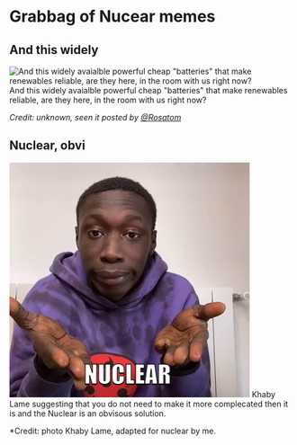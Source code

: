 # Grabbag of Nucear memes

## And this widely

![And this widely avaialble powerful cheap "batteries" that make renewables reliable, are they here, in the room with us right now?](in-the-room-with-us.jpeg "And this widely avaialble powerful cheap \"batteries\" that make renewables reliable, are they here, in the room with us right now?")
And this widely avaialble powerful cheap "batteries" that make renewables reliable, are they here, in the room with us right now?

*Credit: unknown, seen it posted by [@Rosatom](https://twitter.com/RosatomGlobal/status/1475853850317885442)*


## Nuclear, obvi

![And this widely avaialble powerful cheap "batteries" that make renewables reliable, are they here, in the room with us right now?](nuclear-khaby-lame.jpg "Khaby Lame")
Khaby Lame suggesting that you do not need to make it more complecated then it is and the Nuclear is an obvisous solution.

*Credit: photo Khaby Lame, adapted for nuclear by me.

